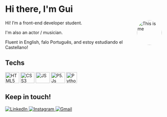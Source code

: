 <div>
  <h1>Hi there, I'm Gui</h1>
  <img 
    alt="This is me" 
    height="80" 
    style="border-radius: 50px; float: right;" 
    src="https://i.ibb.co/r5VCN9N/1473879-oc-WD26-Cq.png"
  >
  <p>
    Hi! I’m a front-end developer student.
  </p>
  <p>
    I'm also an actor / musician.  </p>
  <p>
    Fluent in English, falo Português, and estoy estudiando el Castellano!
  </p>
</div>

<div>
  <h2>Techs</h2>
  <img 
    alt="HTML5" 
    height="35" 
    width="45" 
    src="https://cdn.jsdelivr.net/gh/devicons/devicon/icons/html5/html5-plain-wordmark.svg"
  />
  <img 
    alt="CSS3" 
    height="35" 
    width="45" 
    src="https://cdn.jsdelivr.net/gh/devicons/devicon/icons/css3/css3-plain-wordmark.svg"
  />
  <img 
    alt="JS" 
    height="35" 
    width="45" 
    src="https://cdn.jsdelivr.net/gh/devicons/devicon/icons/javascript/javascript-plain.svg"
  />
  <img 
    alt="P5.Js" 
    height="35" 
    width="45" 
    src="https://p5js.org/assets/img/p5js.svg"
  />
  <img 
    alt="Python" 
    height="35" 
    width="auto" 
    src="https://s3.dualstack.us-east-2.amazonaws.com/pythondotorg-assets/media/files/python-logo-only.svg"
  />
</div>

<div>
  <h2>Keep in touch!</h2>
  <a href="https://www.linkedin.com/in/guilhermegaddini" target="_blank">
    <img 
      alt="LinkedIn" 
      src="https://img.shields.io/badge/-LinkedIn-%230077B5?style=for-the-badge&logo=linkedin&logoColor=white"
    >
  </a> 
  <a href="https://instagram.com/guigaddini.mp3" target="_blank">
    <img 
      alt="Instagram" 
      src="https://img.shields.io/badge/-Instagram-%23E4405F?style=for-the-badge&logo=instagram&logoColor=white"
    >
  </a>
  <a href="mailto:guilhermegaddini@duck.com">
    <img 
      alt="Gmail" 
      src="https://img.shields.io/badge/-Gmail-%23333?style=for-the-badge&logo=gmail&logoColor=white"
    >
  </a>
</div>
